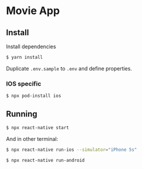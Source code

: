# Movie App

## Install

Install dependencies

```sh
$ yarn install
```

Duplicate `.env.sample` to `.env` and define properties.

### IOS specific

```sh
$ npx pod-install ios
```

## Running

```sh
$ npx react-native start
```

And in other terminal:

```sh
$ npx react-native run-ios --simulator="iPhone 5s"
```

```sh
$ npx react-native run-android
```
